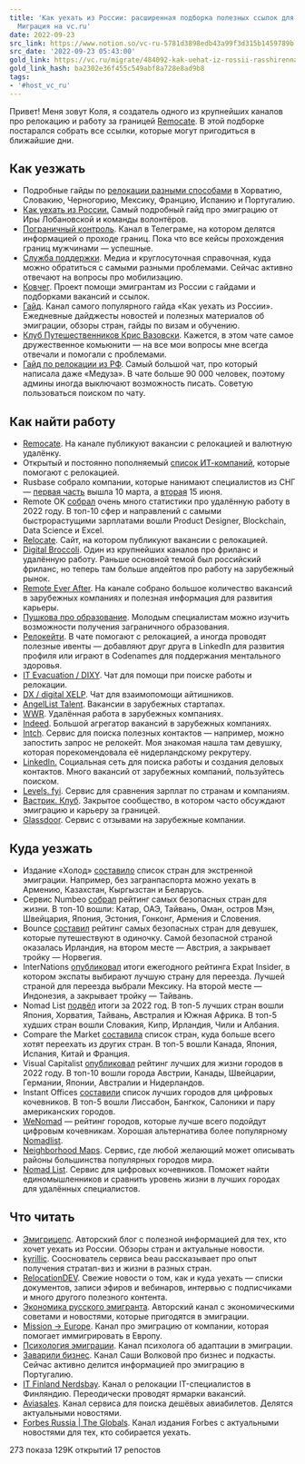 ```yaml
---
title: 'Как уехать из России: расширенная подборка полезных ссылок для эмиграции —
  Миграция на vc.ru'
date: 2022-09-23
src_link: https://www.notion.so/vc-ru-5781d3898edb43a99f3d315b1459789b
src_date: '2022-09-23 05:43:00'
gold_link: https://vc.ru/migrate/484092-kak-uehat-iz-rossii-rasshirennaya-podborka-poleznyh-ssylok-dlya-emigracii
gold_link_hash: ba2302e36f455c549abf8a728e8ad9b8
tags:
- '#host_vc_ru'
---
```



Привет! Меня зовут Коля, я создатель одного из крупнейших каналов про релокацию и работу за границей [Remocate](https://t.me/evacuatejobs). В этой подборке постарался собрать все ссылки, которые могут пригодиться в ближайшие дни. 


Как уезжать
-----------


* Подробные гайды по [релокации разными способами](https://app.migrun.tech/) в Хорватию, Словакию, Черногорию, Мексику, Францию, Испанию и Португалию.
* [Как уехать из России.](https://relocation.guide) Самый подробный гайд про эмиграцию от Иры Лобановской и команды волонтёров.
* [Пограничный контроль](https://t.me/+yHACAsBxEXo4OGEy). Канал в Телеграме, на котором делятся информацией о проходе границ. Пока что все кейсы прохождения границ мужчинами — успешные.
* [Служба поддержки](https://t.me/helpdesk_media). Медиа и круглосуточная справочная, куда можно обратиться с самыми разными проблемами. Сейчас активно отвечают на вопросы про мобилизацию.
* [Ковчег](https://t.me/ArkHelps). Проект помощи эмигрантам из России с гайдами и подборками вакансий и ссылок.
* [Гайд](https://t.me/Guideofrelocation). Канал самого популярного гайда «Как уехать из России». Ежедневные дайджесты новостей и полезных материалов об эмиграции, обзоры стран, гайды по визам и обучению.
* [Клуб Путешественников Крис Вазовски](https://t.me/+HFgsm3wQFngxNzA6). Кажется, в этом чате самое дружественное комьюнити — на все мои вопросы мне всегда отвечали и помогали с проблемами.
* [Гайд по релокации из РФ](https://t.me/+TyJVMgGOvzcwYmUy). Самый большой чат, про который написала даже «Медуза». В чате больше 90 000 человек, поэтому админы иногда выключают возможность писать. Советую пользоваться поиском по чату.


Как найти работу
----------------


* [Remocate](https://t.me/evacuatejobs). На канале публикуют вакансии с релокацией и валютную удалёнку.
* Открытый и постоянно пополняемый [список ИТ-компаний](https://engineer-petr.github.io/), которые помогают с релокацией.
* Rusbase собрало компании, которые нанимают специалистов из СНГ — [первая часть](https://rb.ru/list/vakansii-v-zarubezhnyh-kompaniyah-s-rossijskimi-kornyami/) вышла 10 марта, а [вторая](https://rb.ru/list/remote-work-part-2/) 15 июня.
* Remote OK [собрал](https://remoteok.com/remote-work-statistics) очень много статистики про удалённую работу в 2022 году. В топ-10 сфер и направлений с самыми быстрорастущими зарплатами вошли Product Designer, Blockchain, Data Science и Excel.
* [Relocate](https://relocate.me). Сайт, на котором публикуют вакансии с релокацией.
* [Digital Broccoli](https://t.me/digitalbroccoli). Один из крупнейших каналов про фриланс и удалённую работу. Раньше основной темой был российский фриланс, но теперь там больше апдейтов про работу на зарубежный рынок.
* [Remote Ever After](https://t.me/remoteeverafter). На канале собрано большое количество вакансий в зарубежных компаниях и полезная информация для развития карьеры.
* [Пушкова про образование](https://t.me/pushkova). Молодым специалистам можно изучить возможности получения заграничного образования.
* [Релокейти](https://t.me/relocate_it). В чате помогают с релокацией, а иногда проводят полезные ивенты — добавляют друг друга в LinkedIn для развития профиля или играют в Codenames для поддержания ментального здоровья.
* [IT Evacuation / DIXY](https://t.me/joinchat/AAAAAE3nUawZ4YX6AtDCFg). Чат для помощи при поиске работы и релокации.
* [DX / digital XELP](https://t.me/+CgxZPJA1GZZhNjEy). Чат для взаимопомощи айтишников.
* [AngelList Talent](https://angel.co/jobs). Вакансии в зарубежных стартапах.
* [WWR](http://weworkremotely.com). Удалённая работа в зарубежных компаниях.
* [Indeed](http://indeed.com/). Большой агрегатор вакансий в зарубежных компаниях.
* [Intch](https://intch.org). Сервис для поиска полезных контактов — например, можно запостить запрос не релокейт. Моя знакомая нашла там девушку, которая порекомендовала её нидерландскому рекрутеру.
* [LinkedIn.](https://linkedin.com/) Социальная сеть для поиска работы и создания деловых контактов. Много вакансий от зарубежных компаний, пользуйтесь поиском.
* [Levels. fyi](https://www.levels.fyi). Сервис для сравнения зарплат по странам и компаниям.
* [Вастрик. Клуб](https://vas3k.club). Закрытое сообщество, в котором часто обсуждают эмиграцию и карьеру за границей.
* [Glassdoor](https://glassdoor.com/). Сервис с отзывами на зарубежные компании.


Куда уезжать
------------


* Издание «Холод» [составило](https://holod.media/2022/09/21/mobilization-relocation/) список стран для экстренной эмиграции. Например, без загранпаспорта можно уехать в Армению, Казахстан, Кыргызстан и Беларусь.
* Сервис Numbeo [собрал](https://www.numbeo.com/crime/rankings_by_country.jsp?title=2022-mid) рейтинг самых безопасных стран для жизни. В топ-10 вошли: Катар, ОАЭ, Тайвань, Оман, остров Мэн, Швейцария, Япония, Эстония, Гонконг, Армения и Словения.
* Bounce [составил](https://usebounce.com/blog/women-travel-safety) рейтинг самых безопасных стран для девушек, которые путешествуют в одиночку. Самой безопасной страной оказалась Ирландия, на втором месте — Австрия, а закрывает тройку — Норвегия.
* InterNations [опубликовал](https://www.internations.org/expat-insider/2022/) итоги ежегодного рейтинга Expat Insider, в котором экспаты выбирают лучшую страну для переезда. Лучшей страной для переезда выбрали Мексику. На второй месте — Индонезия, а закрывает тройку — Тайвань.
* Nomad List [подвёл](https://nomadlist.com/digital-nomad-statistics#top_rated_countries) итоги за 2022 год. В топ-5 лучших стран вошли Япония, Хорватия, Тайвань, Австралия и Южная Африка. В топ-5 худших стран вошли Словакия, Кипр, Ирландия, Чили и Албания.
* Compare the Market [составила](https://www.comparethemarket.com.au/home-loans/features/world-relocation-wants/) список стран, куда больше всего хотят переехать из других стран. В топ-5 вошли Канада, Япония, Испания, Китай и Франция.
* Visual Capitalist [опубликовал](https://www.visualcapitalist.com/ranked-the-most-and-least-livable-cities-in-2022/) рейтинг лучших для жизни городов в 2022 году. В топ-10 вошли города Австрии, Канады, Швейцарии, Германии, Японии, Австралии и Нидерландов.
* Instant Offices [составили](https://www.instantoffices.com/blog/featured/best-places-to-be-digital-nomad-in-2022/) список лучших городов для цифровых кочевников. В топ-5 вошли Лиссабон, Бангкок, Салоники и пару американских городов.
* [WeNomad](https://wenomad.so/) — рейтинг городов, которые лучше всего подойдут цифровым кочевникам. Хорошая альтернатива более популярному [Nomadlist](https://nomadlist.com/).
* [Neighborhood Maps](https://hoodmaps.com/). Сервис, где любой желающий может описывать районы большинства популярных городов мира.
* [Nomad List](https://nomadlist.com). Сервис для цифровых кочевников. Поможет найти единомышленников и сравнить уровень жизни в лучших городах для удалённых специалистов.


Что читать
----------


* [Эмигрицепс](https://t.me/emigriceps). Авторский блог с полезной информацией для тех, кто хочет уехать из России. Обзоры стран и актуальные новости.
* [kyrillic](https://t.me/kyrillic). Сооснователь сервиса beau рассказывает про опыт получения стратап-виз и жизни в разных стран.
* [RelocationDEV](https://t.me/RelocationDEV). Свежие новости о том, как и куда уехать — списки документов, записи эфиров и вебинаров, интервью с подписчиками и много другого полезного контента.
* [Экономика русского эмигранта](https://t.me/econsemigrants). Авторский канал с экономическими советами и новостями, которые пригодятся в эмиграции.
* [Mission → Europe](https://t.me/missioneurope). Канал про эмиграцию от компании, которая помогает иммигрировать в Европу.
* [Психология эмиграции](https://t.me/Psymigration). Канал психолога об адаптации в эмиграции.
* [Заварили бизнес](https://t.me/zavareelee). Канал Саши Волковой про бизнес и подкасты. Сейчас активно делится информацией про эмиграцию в Португалию.
* [IT Finland Nerdsbay](https://t.me/itfinland). Канал о релокации IT-специалистов в Финляндию. Переодически проводят ярмарки вакансий.
* [Aviasales](https://t.me/aviasales). Канал сервиса для поиска дешёвых авиабилетов. Делятся актуальными новостями.
* [Forbes Russia | The Globals](https://t.me/forbesglobalrus). Канал издания Forbes с актуальными новостями для тех, кто собирается уехать.


273
показа
129K
открытий
17
репостов